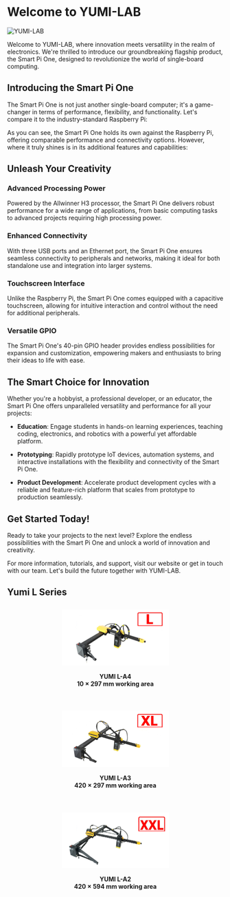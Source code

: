 # Welcome to YUMI-LAB

![YUMI-LAB](/img/Yumi-logoyellow-white.png)

Welcome to YUMI-LAB, where innovation meets versatility in the realm of electronics. We're thrilled to introduce our groundbreaking flagship product, the Smart Pi One, designed to revolutionize the world of single-board computing.

## Introducing the Smart Pi One

The Smart Pi One is not just another single-board computer; it's a game-changer in terms of performance, flexibility, and functionality. Let's compare it to the industry-standard Raspberry Pi:

As you can see, the Smart Pi One holds its own against the Raspberry Pi, offering comparable performance and connectivity options. However, where it truly shines is in its additional features and capabilities:

## Unleash Your Creativity

### Advanced Processing Power
Powered by the Allwinner H3 processor, the Smart Pi One delivers robust performance for a wide range of applications, from basic computing tasks to advanced projects requiring high processing power.

### Enhanced Connectivity
With three USB ports and an Ethernet port, the Smart Pi One ensures seamless connectivity to peripherals and networks, making it ideal for both standalone use and integration into larger systems.

### Touchscreen Interface
Unlike the Raspberry Pi, the Smart Pi One comes equipped with a capacitive touchscreen, allowing for intuitive interaction and control without the need for additional peripherals.

### Versatile GPIO
The Smart Pi One's 40-pin GPIO header provides endless possibilities for expansion and customization, empowering makers and enthusiasts to bring their ideas to life with ease.

## The Smart Choice for Innovation

Whether you're a hobbyist, a professional developer, or an educator, the Smart Pi One offers unparalleled versatility and performance for all your projects:

- **Education**: Engage students in hands-on learning experiences, teaching coding, electronics, and robotics with a powerful yet affordable platform.
  
- **Prototyping**: Rapidly prototype IoT devices, automation systems, and interactive installations with the flexibility and connectivity of the Smart Pi One.

- **Product Development**: Accelerate product development cycles with a reliable and feature-rich platform that scales from prototype to production seamlessly.

## Get Started Today!

Ready to take your projects to the next level? Explore the endless possibilities with the Smart Pi One and unlock a world of innovation and creativity.

For more information, tutorials, and support, visit our website or get in touch with our team. Let's build the future together with YUMI-LAB.

## Yumi L Series

<div style="display: flex; gap: 20px; flex-wrap: wrap; justify-content: center;">

<div style="flex: 1; min-width: 250px; text-align: center; padding: 10px;">
<img src="/img/Yumi_L_Series/Yumi_L_Series/Yumi_L_Series_L-A4.png" width="250" alt="YUMI L-A4">

<b>YUMI L-A4</b><br>
<b>10 × 297 mm working area</b>
</div>

<div style="flex: 1; min-width: 250px; text-align: center; padding: 10px;">
<img src="/img/Yumi_L_Series/Yumi_L_Series/Yumi_L_Series_L-A3.png" width="250" alt="YUMI L-A3">
  
<b>YUMI L-A3</b><br> 
<b>420 × 297 mm working area</b>
</div>

<div style="flex: 1; min-width: 250px; text-align: center; padding: 10px;">
<img src="img/Yumi_L_Series/Yumi_L_Series/Yumi_L_Series_L-A2.png" width="250" alt="YUMI L-A2">
  
<b>YUMI L-A2</b><br>
  <b>420 × 594 mm working area</b>
</div>

</div>